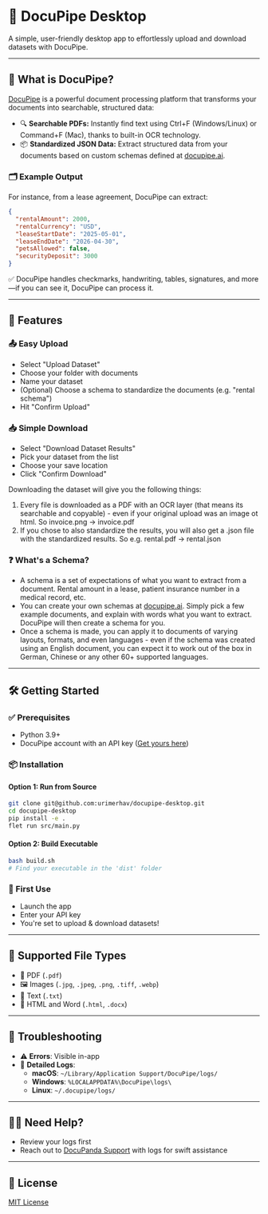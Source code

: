 # 🚰 DocuPipe Desktop

A simple, user-friendly desktop app to effortlessly upload and download datasets with DocuPipe.

---

## 🚀 What is DocuPipe?

[DocuPipe](https://www.docupipe.ai) is a powerful document processing platform that transforms your documents into searchable, structured data:

- 🔍 **Searchable PDFs:** Instantly find text using Ctrl+F (Windows/Linux) or Command+F (Mac), thanks to built-in OCR technology.
- 📦 **Standardized JSON Data:** Extract structured data from your documents based on custom schemas defined at [docupipe.ai](https://www.docupipe.ai).

### 🗂️ Example Output

For instance, from a lease agreement, DocuPipe can extract:
```json
{
  "rentalAmount": 2000,
  "rentalCurrency": "USD",
  "leaseStartDate": "2025-05-01",
  "leaseEndDate": "2026-04-30",
  "petsAllowed": false,
  "securityDeposit": 3000
}
```

✅ DocuPipe handles checkmarks, handwriting, tables, signatures, and more—if you can see it, DocuPipe can process it.

---

## 🎯 Features

### 📤 Easy Upload

- Select "Upload Dataset"
- Choose your folder with documents
- Name your dataset
- (Optional) Choose a schema to standardize the documents (e.g. "rental schema")
- Hit "Confirm Upload"

### 📥 Simple Download

- Select "Download Dataset Results"
- Pick your dataset from the list
- Choose your save location
- Click "Confirm Download"

Downloading the dataset will give you the following things:

1. Every file is downloaded as a PDF with an OCR layer (that means its searchable and copyable) - even if your original upload was an image ot html. So invoice.png -> invoice.pdf 
2. If you chose to also standardize the results, you will also get a .json file with the standardized results. So e.g. rental.pdf -> rental.json

### ❓ What's a Schema?

- A schema is a set of expectations of what you want to extract from a document. Rental amount in a lease, patient insurance number in a medical record, etc.
- You can create your own schemas at [docupipe.ai](https://www.docupipe.ai). Simply pick a few example documents, and explain with words what you want to extract. DocuPipe will then create a schema for you.
- Once a schema is made, you can apply it to documents of varying layouts, formats, and even languages - even if the schema was created using an English document, you can expect it to work out of the box in German, Chinese or any other 60+ supported languages.

---

## 🛠️ Getting Started

### ✅ Prerequisites

- Python 3.9+
- DocuPipe account with an API key ([Get yours here](https://www.docupipe.ai/settings/general))

### 📦 Installation

#### Option 1: Run from Source

```bash
git clone git@github.com:urimerhav/docupipe-desktop.git
cd docupipe-desktop
pip install -e .
flet run src/main.py
```

#### Option 2: Build Executable

```bash
bash build.sh
# Find your executable in the 'dist' folder
```

### 🚦 First Use

- Launch the app
- Enter your API key
- You're set to upload & download datasets!

---

## 📑 Supported File Types

- 📄 PDF (`.pdf`)
- 🖼️ Images (`.jpg`, `.jpeg`, `.png`, `.tiff`, `.webp`)
- 📝 Text (`.txt`)
- 📃 HTML and Word (`.html`, `.docx`)

---

## 🐞 Troubleshooting

- ⚠️ **Errors**: Visible in-app
- 📁 **Detailed Logs**:
  - **macOS**: `~/Library/Application Support/DocuPipe/logs/`
  - **Windows**: `%LOCALAPPDATA%\DocuPipe\logs\`
  - **Linux**: `~/.docupipe/logs/`

---

## 🙋‍♂️ Need Help?

- Review your logs first
- Reach out to [DocuPanda Support](https://www.docupipe.ai/support) with logs for swift assistance

---

## 📄 License

[MIT License](LICENSE)
